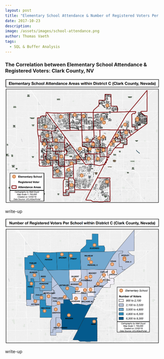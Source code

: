 ```yaml
---
layout: post
title: "Elementary School Attendance & Number of Registered Voters Per School Districts: Clark County, NV"
date: 2017-10-23
description: 
image: /assets/images/school-attendance.png
author: Thomas Vaeth
tags: 
  - SQL & Buffer Analysis
---
```


### The Correlation between Elementary School Attendance & Registered Voters: Clark County, NV

![Map GIS](/assets/images/school-attendance.png)

write-up

![Placeholder](/assets/images/registered-votes-per-school.png)

write-up
